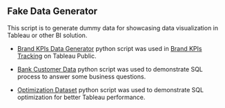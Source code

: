 ## Fake Data Generator

This script is to generate dummy data for showcasing data visualization in Tableau or other BI solution.

- [Brand KPIs Data Generator](Brand-KPIs/brand-KPIs-data-generator.py) python script was used in [Brand KPIs Tracking](https://public.tableau.com/app/profile/shaotsuchen/viz/BrandKPIsTracking/BrandKPIsTracking) on Tableau Public.

- [Bank Customer Data](Bank_Customer/bank_customer_data.py) python script was used to demonstrate SQL process to answer some business questions.

- [Optimization Dataset](optmization_dataset) python script was used to demonstrate SQL optimization for better Tableau performance.